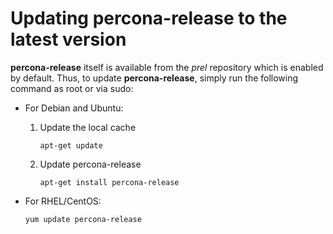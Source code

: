 # Updating percona-release to the latest version

**percona-release** itself is available from the *prel* repository which is enabled by default. Thus, to update **percona-release**, simply run the following command as root or via sudo:


* For Debian and Ubuntu:

  
   1. Update the local cache

      ```
      apt-get update
      ```

   2. Update percona-release
  
      ```   
      apt-get install percona-release
      ```

* For RHEL/CentOS:

   ```
   yum update percona-release
   ```